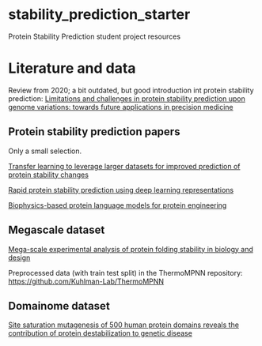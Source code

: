 # stability_prediction_starter
Protein Stability Prediction student project resources

# Literature and data

Review from 2020; a bit outdated, but good introduction int protein stability prediction:
[Limitations and challenges in protein stability prediction upon genome variations: towards future applications in precision medicine](https://www.ncbi.nlm.nih.gov/pmc/articles/PMC7397395/)

## Protein stability prediction papers
Only a small selection.

[Transfer learning to leverage larger datasets for improved prediction of protein stability changes](https://doi.org/10.1073/pnas.2314853121)

[Rapid protein stability prediction using deep learning representations](https://elifesciences.org/articles/82593)

[Biophysics-based protein language models for protein engineering](https://www.biorxiv.org/content/10.1101/2024.03.15.585128v1?s=31)


## Megascale dataset

[Mega-scale experimental analysis of protein folding stability in biology and design](https://www.nature.com/articles/s41586-023-06328-6)

Preprocessed data (with train test split) in the ThermoMPNN repository:
https://github.com/Kuhlman-Lab/ThermoMPNN

## Domainome dataset

[Site saturation mutagenesis of 500 human protein domains reveals the contribution of protein destabilization to genetic disease](https://doi.org/10.1101/2024.04.26.591310)
